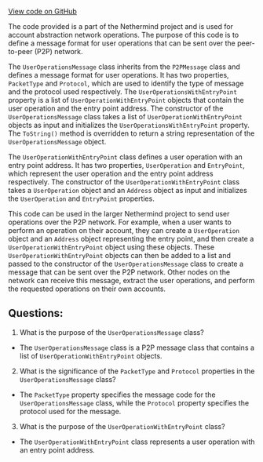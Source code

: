 [View code on GitHub](https://github.com/NethermindEth/nethermind/src/Nethermind/Nethermind.AccountAbstraction/Network/UserOperationsMessage.cs)

The code provided is a part of the Nethermind project and is used for account abstraction network operations. The purpose of this code is to define a message format for user operations that can be sent over the peer-to-peer (P2P) network. 

The `UserOperationsMessage` class inherits from the `P2PMessage` class and defines a message format for user operations. It has two properties, `PacketType` and `Protocol`, which are used to identify the type of message and the protocol used respectively. The `UserOperationsWithEntryPoint` property is a list of `UserOperationWithEntryPoint` objects that contain the user operation and the entry point address. The constructor of the `UserOperationsMessage` class takes a list of `UserOperationWithEntryPoint` objects as input and initializes the `UserOperationsWithEntryPoint` property. The `ToString()` method is overridden to return a string representation of the `UserOperationsMessage` object.

The `UserOperationWithEntryPoint` class defines a user operation with an entry point address. It has two properties, `UserOperation` and `EntryPoint`, which represent the user operation and the entry point address respectively. The constructor of the `UserOperationWithEntryPoint` class takes a `UserOperation` object and an `Address` object as input and initializes the `UserOperation` and `EntryPoint` properties.

This code can be used in the larger Nethermind project to send user operations over the P2P network. For example, when a user wants to perform an operation on their account, they can create a `UserOperation` object and an `Address` object representing the entry point, and then create a `UserOperationWithEntryPoint` object using these objects. These `UserOperationWithEntryPoint` objects can then be added to a list and passed to the constructor of the `UserOperationsMessage` class to create a message that can be sent over the P2P network. Other nodes on the network can receive this message, extract the user operations, and perform the requested operations on their own accounts.
## Questions: 
 1. What is the purpose of the `UserOperationsMessage` class?
- The `UserOperationsMessage` class is a P2P message class that contains a list of `UserOperationWithEntryPoint` objects.

2. What is the significance of the `PacketType` and `Protocol` properties in the `UserOperationsMessage` class?
- The `PacketType` property specifies the message code for the `UserOperationsMessage` class, while the `Protocol` property specifies the protocol used for the message.

3. What is the purpose of the `UserOperationWithEntryPoint` class?
- The `UserOperationWithEntryPoint` class represents a user operation with an entry point address.